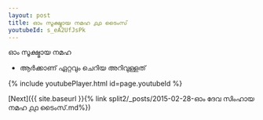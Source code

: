 ```yaml
---
layout: post
title: ഓം സൂക്ഷ്മായ നമഹ ൧൧ ടൈംസ്
youtubeId: s_eA2UfJsPk
---
```

 
 
 ഓം സൂക്ഷ്മായ നമഹ 
 
 -  ആർക്കാണ് ഏറ്റവും ചെറിയ അറിവുള്ളത് 
 
  
 
  
 
 
 
 
 
 


{% include youtubePlayer.html id=page.youtubeId %}
 
[Next]({{ site.baseurl }}{% link  split2/_posts/2015-02-28-ഓം ദേവ സിംഹായ നമഹ ൧൧ ടൈംസ്.md%})
 

